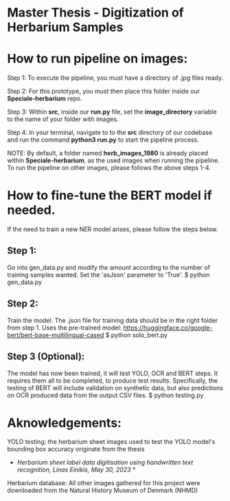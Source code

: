 # Master Thesis - Digitization of Herbarium Samples

# How to run pipeline on images:
Step 1:
To execute the pipeline, you must have a directory of .jpg files ready.

Step 2:
For this prototype, you must then place this folder inside our **Speciale-herbarium** repo.

Step 3:
Within **src**, inside our **run.py** file, set the **image_directory** variable to the name of your folder with images.

Step 4:
In your terminal, navigate to to the **src** directory of our codebase and run the command **python3 run.py** to start the pipeline process.

NOTE:
By default, a folder named **herb_images_1980** is already placed within **Speciale-herbarium**, as the used images when running the pipeline.
To run the pipeline on other images, please follows the above steps 1-4.

#  How to fine-tune the BERT model if needed.
If the need to train a new NER model arises, please follow the steps below.

## Step 1:
Go into gen_data.py and modify the amount according to the number of training samples wanted.
Set the 'asJson' parameter to 'True'.
$ python gen_data.py 

## Step 2:
Train the model. The .json file for training data should be in the right folder from step 1.
Uses the pre-trained model: https://huggingface.co/google-bert/bert-base-multilingual-cased
$ python solo_bert.py

## Step 3 (Optional):
The model has now been trained, it will test YOLO, OCR and BERT steps. It requires them all to be completed, to produce test results.
Specifically, the testing of BERT will include validation on synthetic data, but also predictions on OCR produced data from the output CSV files.
$ python testing.py

# Aknowledgements:
YOLO testing: the herbarium sheet images used to test the YOLO model's bounding box accuracy originate from the thesis
* *Herbarium sheet label data digitisation using handwritten text recognition, Linas Einikis, May 30, 2023* *

Herbarium database:
All other images gathered for this project were downloaded from the Natural History Museum of Denmark (NHMD)